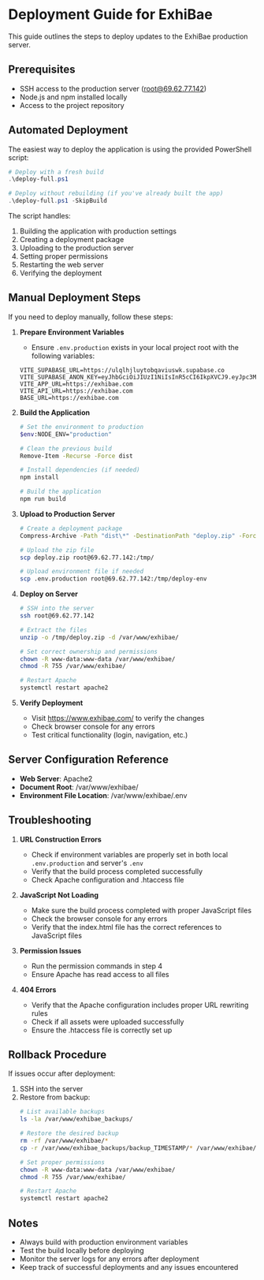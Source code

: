 # Deployment Guide for ExhiBae

This guide outlines the steps to deploy updates to the ExhiBae production server.

## Prerequisites

- SSH access to the production server (root@69.62.77.142)
- Node.js and npm installed locally
- Access to the project repository

## Automated Deployment

The easiest way to deploy the application is using the provided PowerShell script:

```powershell
# Deploy with a fresh build
.\deploy-full.ps1

# Deploy without rebuilding (if you've already built the app)
.\deploy-full.ps1 -SkipBuild
```

The script handles:
1. Building the application with production settings
2. Creating a deployment package
3. Uploading to the production server
4. Setting proper permissions
5. Restarting the web server
6. Verifying the deployment

## Manual Deployment Steps

If you need to deploy manually, follow these steps:

1. **Prepare Environment Variables**
   - Ensure `.env.production` exists in your local project root with the following variables:
   ```env
   VITE_SUPABASE_URL=https://ulqlhjluytobqaviuswk.supabase.co
   VITE_SUPABASE_ANON_KEY=eyJhbGciOiJIUzI1NiIsInR5cCI6IkpXVCJ9.eyJpc3MiOiJzdXBhYmFzZSIsInJlZiI6InVscWxoamx1eXRvYnFhdml1c3drIiwicm9sZSI6ImFub24iLCJpYXQiOjE3NDcwNDQ0MDcsImV4cCI6MjA2MjYyMDQwN30.wbslqPS_NHHvUr5GDXpSJI6ey4nXH1HWfFJxxWsK3TY
   VITE_APP_URL=https://exhibae.com
   VITE_API_URL=https://exhibae.com
   BASE_URL=https://exhibae.com
   ```

2. **Build the Application**
   ```bash
   # Set the environment to production
   $env:NODE_ENV="production"
   
   # Clean the previous build
   Remove-Item -Recurse -Force dist
   
   # Install dependencies (if needed)
   npm install

   # Build the application
   npm run build
   ```

3. **Upload to Production Server**
   ```bash
   # Create a deployment package
   Compress-Archive -Path "dist\*" -DestinationPath "deploy.zip" -Force
   
   # Upload the zip file
   scp deploy.zip root@69.62.77.142:/tmp/
   
   # Upload environment file if needed
   scp .env.production root@69.62.77.142:/tmp/deploy-env
   ```

4. **Deploy on Server**
   ```bash
   # SSH into the server
   ssh root@69.62.77.142
   
   # Extract the files
   unzip -o /tmp/deploy.zip -d /var/www/exhibae/
   
   # Set correct ownership and permissions
   chown -R www-data:www-data /var/www/exhibae/
   chmod -R 755 /var/www/exhibae/
   
   # Restart Apache
   systemctl restart apache2
   ```

5. **Verify Deployment**
   - Visit https://www.exhibae.com/ to verify the changes
   - Check browser console for any errors
   - Test critical functionality (login, navigation, etc.)

## Server Configuration Reference

- **Web Server**: Apache2
- **Document Root**: /var/www/exhibae/
- **Environment File Location**: /var/www/exhibae/.env

## Troubleshooting

1. **URL Construction Errors**
   - Check if environment variables are properly set in both local `.env.production` and server's `.env`
   - Verify that the build process completed successfully
   - Check Apache configuration and .htaccess file

2. **JavaScript Not Loading**
   - Make sure the build process completed with proper JavaScript files
   - Check the browser console for any errors
   - Verify that the index.html file has the correct references to JavaScript files

3. **Permission Issues**
   - Run the permission commands in step 4
   - Ensure Apache has read access to all files

4. **404 Errors**
   - Verify that the Apache configuration includes proper URL rewriting rules
   - Check if all assets were uploaded successfully
   - Ensure the .htaccess file is correctly set up

## Rollback Procedure

If issues occur after deployment:

1. SSH into the server
2. Restore from backup:
   ```bash
   # List available backups
   ls -la /var/www/exhibae_backups/
   
   # Restore the desired backup
   rm -rf /var/www/exhibae/*
   cp -r /var/www/exhibae_backups/backup_TIMESTAMP/* /var/www/exhibae/
   
   # Set proper permissions
   chown -R www-data:www-data /var/www/exhibae/
   chmod -R 755 /var/www/exhibae/
   
   # Restart Apache
   systemctl restart apache2
   ```

## Notes

- Always build with production environment variables
- Test the build locally before deploying
- Monitor the server logs for any errors after deployment
- Keep track of successful deployments and any issues encountered 